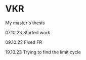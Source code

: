 # VKR
My master's thesis

07.10.23 Started work

09.10.22 Fixed FR

19.10.23 Trying to find the limit cycle